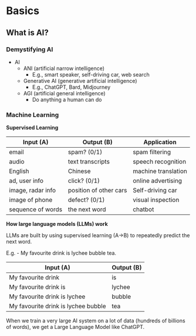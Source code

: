 # Basics

## What is AI?

### Demystifying AI

- AI
  - ANI (artificial narrow intelligence)
    - E.g., smart speaker, self-driving car, web search
  - Generative AI (generative artificial intelligence)
    - E.g., ChatGPT, Bard, Midjourney
  - AGI (artificial general intelligence)
    - Do anything a human can do

### Machine Learning

**Supervised Learning**

| Input (A)         | Output (B)             | Application         |
| ----------------- | ---------------------- | ------------------- |
| email             | spam? (0/1)            | spam filtering      |
| audio             | text transcripts       | speech recognition  |
| English           | Chinese                | machine translation |
| ad, user info     | click? (0/1)           | online advertising  |
| image, radar info | position of other cars | Self-driving car    |
| image of phone    | defect? (0/1)          | visual inspection   |
| sequence of words | the next word          | chatbot             |

**How large language models (LLMs) work**

LLMs are built by using supervised learning (A->B) to repeatedly predict the next word.

E.g. - My favourite drink is lychee bubble tea.

| Input (A)                           | Output (B) |
| ----------------------------------- | ---------- |
| My favourite drink                  | is         |
| My favourite drink is               | lychee     |
| My favourite drink is lychee        | bubble     |
| My favourite drink is lychee bubble | tea        |

When we train a very large AI system on a lot of data (hundreds of billions of words), we get a Large Language Model like ChatGPT.
